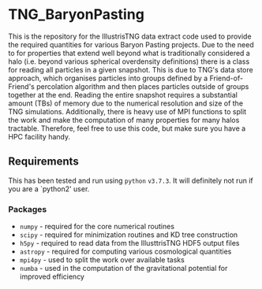 TNG_BaryonPasting
==========

This is the repository for the IllustrisTNG data extract code used to provide the required quantities for various Baryon Pasting projects.
Due to the need to for properties that extend well beyond what is traditionally considered a halo (i.e. beyond various spherical overdensity definitions) there is a class for reading all particles in a given snapshot.
This is due to TNG's data store approach, which organises particles into groups defined by a Friend-of-Friend's percolation algorithm and then places particles outside of groups together at the end.
Reading the entire snapshot requires a substantial amount (TBs) of memory due to the numerical resolution and size of the TNG simulations.
Additionally, there is heavy use of MPI functions to split the work and make the computation of many properties for many halos tractable.
Therefore, feel free to use this code, but make sure you have a HPC facility handy.

Requirements
------------

This has been tested and run using `python` `v3.7.3`. It will definitely not run if you are a `python2' user.

### Packages

+ `numpy` - required for the core numerical routines
+ `scipy` - required for minimization routines and KD tree construction
+ `h5py` - required to read data from the IllusttrisTNG HDF5 output files
+ `astropy` - required for computing various cosmological quantities
+ `mpi4py` - used to split the work over available tasks
+ `numba` - used in the computation of the gravitational potential for improved efficiency 
